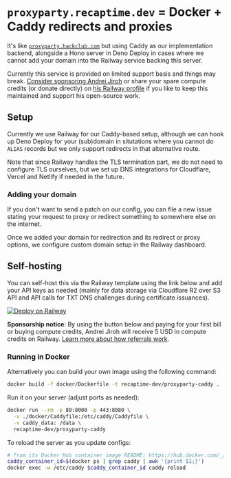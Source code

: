# `proxyparty.recaptime.dev` = Docker + Caddy redirects and proxies

It's like [`proxyparty.hackclub.com`](https://github.com/hackclub/proxyparty) but using Caddy as our implementation backend, alongside a Hono server in Deno Deploy in cases where we cannot
add your domain into the Railway service backing this server.

Currently this service is provided on limited support basis and things may
break. [Consider sponsoring Andrei Jiroh](https://github.com/sponsors/ajhalili2006) or share your spare compute credits (or donate directly) on
[his Railway profile](https://railway.app/u/ajhalili2006) if you like to
keep this maintained and support his open-source work.

## Setup

Currently we use Railway for our Caddy-based setup, although we can hook up
Deno Deploy for your (sub)domain in situtations where you cannot do `ALIAS`
records but we only support redirects in that alternative route.

Note that since Railway handles the TLS termination part, we do not need
to configure TLS ourselves, but we set up DNS integrations for Cloudflare,
Vercel and Netlify if needed in the future.

### Adding your domain

If you don't want to send a patch on our config, you can file a new issue
stating your request to proxy or redirect something to somewhere else on the
internet.

Once we added your domain for redirection and its redirect or proxy options,
we configure custom domain setup in the Railway dashboard.

## Self-hosting

You can self-host this via the Railway template using the link below and add
your API keys as needed (mainly for data storage via Cloudflare R2 over S3 API
and API calls for TXT DNS challenges during certificate issuances).

[![Deploy on Railway](https://railway.app/button.svg)](https://railway.app/template/PqHfEF?referralCode=ajhalili2006)

**Sponsorship notice**: By using the button below and paying for your first
bill or buying compute credits, Andrei Jiroh will receive 5 USD in compute
credits on Railway. [Learn more about how referrals work](https://docs.railway.app/reference/accounts#referrals).

### Running in Docker

Alternatively you can build your own image using the following command:

```bash
docker build -f docker/Dockerfile -t recaptime-dev/proxyparty-caddy .
```

Run it on your server (adjust ports as needed):

```bash
docker run --rm -p 80:8000 -p 443:8080 \
  -v ./docker/Caddyfile:/etc/caddy/Caddyfile \
  -v caddy_data: /data \
  recaptime-dev/proxyparty-caddy
```

To reload the server as you update configs:

```bash
# from its Docker Hub container image README: https://hub.docker.com/_/caddy
caddy_container_id=$(docker ps | grep caddy | awk '{print $1;}')
docker exec -w /etc/caddy $caddy_container_id caddy reload
```
